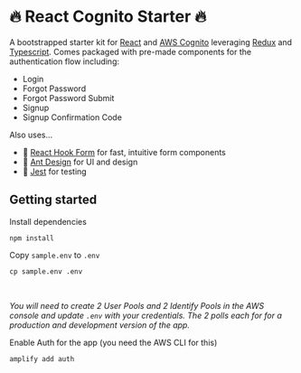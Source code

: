 # 🔥 React Cognito Starter 🔥

A bootstrapped starter kit for [React](https://reactjs.org/) and [AWS Cognito](https://aws.amazon.com/cognito/) leveraging [Redux](https://redux.js.org/) and [Typescript](https://www.typescriptlang.org/). Comes packaged with pre-made components for the authentication flow including:
* Login
* Forgot Password
* Forgot Password Submit
* Signup
* Signup Confirmation Code

Also uses... 
* 📝 [React Hook Form](https://react-hook-form.com/) for fast, intuitive form components
* 🎨 [Ant Design](https://ant.design/) for UI and design
* 💪 [Jest](https://jestjs.io/) for testing



## Getting started

Install dependencies
```
npm install
```

Copy `sample.env` to `.env`
```
cp sample.env .env
```


<br />

_You will need to create 2 User Pools and 2 Identify Pools in the AWS console and update `.env` with your credentials. The 2 polls each for for a production and development version of the app._


Enable Auth for the app (you need the AWS CLI for this)
```
amplify add auth
```



